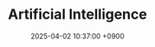 ---
layout  : category
title   : Artificial Intelligence
summary : 인공지능
date    : 2025-04-02 10:37:00 +0900
updated : 2025-04-02 10:37:00 +0900
tag     : ai
toc     : true
public  : true
parent  : [[/index]]
latex   : false
---
